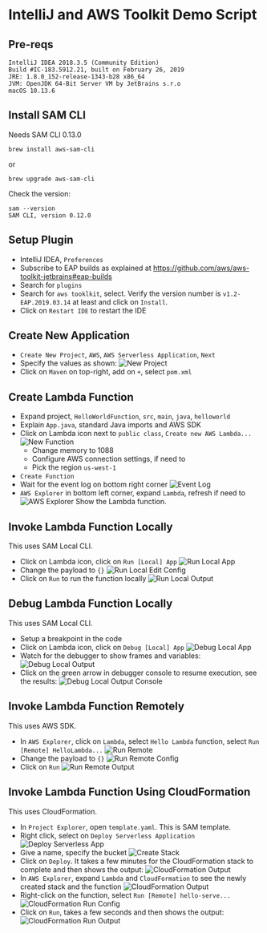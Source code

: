 # IntelliJ and AWS Toolkit Demo Script

## Pre-reqs

```
IntelliJ IDEA 2018.3.5 (Community Edition)
Build #IC-183.5912.21, built on February 26, 2019
JRE: 1.8.0_152-release-1343-b28 x86_64
JVM: OpenJDK 64-Bit Server VM by JetBrains s.r.o
macOS 10.13.6
```

## Install SAM CLI

Needs SAM CLI 0.13.0

```
brew install aws-sam-cli
```

or

```
brew upgrade aws-sam-cli
```

Check the version:

```
sam --version
SAM CLI, version 0.12.0
```

## Setup Plugin

- IntelliJ IDEA, `Preferences`
- Subscribe to EAP builds as explained at https://github.com/aws/aws-toolkit-jetbrains#eap-builds
- Search for `plugins`
- Search for `aws tooklkit`, select. Verify the version number is `v1.2-EAP.2019.03.14` at least and click on `Install`.
- Click on `Restart IDE` to restart the IDE

## Create New Application

- `Create New Project`, `AWS`, `AWS Serverless Application`, `Next`
- Specify the values as shown:
  ![New Project](new-project.png)
- Click on `Maven` on top-right, add on `+`, select `pom.xml`

## Create Lambda Function

- Expand project, `HelloWorldFunction`, `src`, `main`, `java`, `helloworld`
- Explain `App.java`, standard Java imports and AWS SDK
- Click on Lambda icon next to `public class`, `Create new AWS Lambda...`
  ![New Function](create-function.png)
  - Change memory to 1088
  - Configure AWS connection settings, if need to
  - Pick the region `us-west-1`
- `Create Function`
- Wait for the event log on bottom right corner
  ![Event Log](event-log.png)
- `AWS Explorer` in bottom left corner, expand `Lambda`, refresh if need to
  ![AWS Explorer](aws-explorer.png)
  Show the Lambda function.

## Invoke Lambda Function Locally

This uses SAM Local CLI.

- Click on Lambda icon, click on `Run [Local] App`
  ![Run Local App](run-local-app.png)
- Change the payload to `{}`
  ![Run Local Edit Config](run-local-edit-config.png)
- Click on `Run` to run the function locally
  ![Run Local Output](run-local-output.png)

## Debug Lambda Function Locally

This uses SAM Local CLI.

- Setup a breakpoint in the code
- Click on Lambda icon, click on `Debug [Local] App`
  ![Debug Local App](debug-local-app.png)
- Watch for the debugger to show frames and variables:
  ![Debug Local Output](debug-local-output.png)
- Click on the green arrow in debugger console to resume execution, see the results:
  ![Debug Local Output Console](debug-local-output-console.png)

## Invoke Lambda Function Remotely

This uses AWS SDK.

- In `AWS Explorer`, click on `Lambda`, select `Hello Lambda` function, select `Run [Remote] HelloLambda...`
  ![Run Remote](run-remote.png)
- Change the payload to `{}`
  ![Run Remote Config](run-remote-config.png)
- Click on `Run`
  ![Run Remote Output](run-remote-output.png)

## Invoke Lambda Function Using CloudFormation

This uses CloudFormation.

- In `Project Explorer`, open `template.yaml`. This is SAM template.
- Right click, select on `Deploy Serverless Application`
  ![Deploy Serverless App](deploy-serverless-app.png)
- Give a name, specify the bucket
  ![Create Stack](create-stack.png)
- Click on `Deploy`. It takes a few minutes for the CloudFormation stack to complete and then shows the output:
  ![CloudFormation Output](cloudformation-output.png)
- In `AWS Explorer`, expand `Lambda` and `CloudFormation` to see the newly created stack and the function
  ![CloudFormation Output](cloudformation-explorer.png)
- Right-click on the function, select `Run [Remote] hello-serve...`
  ![CloudFormation Run Config](cloudformation-run-config.png)
- Click on `Run`, takes a few seconds and then shows the output:
  ![CloudFormation Run Output](cloudformation-run-output.png)

